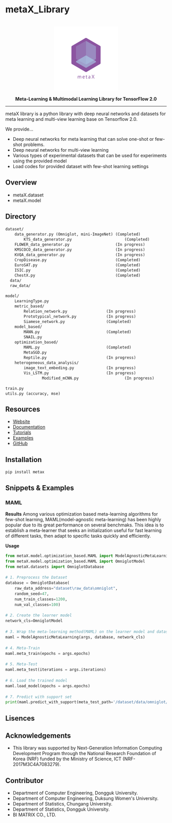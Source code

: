 # metaX_Library
<p align="center">
    <br>
    <img src="https://raw.githubusercontent.com/DGU-AI-LAB/DGU-AI-LAB.github.io/master/images/logo_transparent.png" width="200">
    <br>
</p>
<p align="center"><strong>Meta-Learning & Multimodal Learning Library for TensorFlow 2.0</strong></p>

-----------------------------------------  
metaX library is a python library with deep neural networks and datasets for meta learning and multi-view learning base on Tensorflow 2.0.

We provide...
- Deep neural networks for meta learning that can solve one-shot or few-shot problems.
- Deep neural networks for multi-view learning
- Various types of experimental datasets that can be used for experiments using the provided model 
- Load codes for provided dataset with few-shot learning settings

## Overview
- metaX.dataset
- metaX.model

## Directory
```
dataset/
	data_generator.py (Omniglot, mini-ImageNet) (Completed)
        KTS_data_generator.py                       (Completed)
	FLOWER_data_generator.py                    (In progress)
	KMSCOCO_data_generator.py                   (In progress)
	KVQA_data_generator.py                      (In progress)
	CropDisease.py                              (Completed)
	EuroSAT.py                                  (Completed)
	ISIC.py                                     (Completed)
 	ChestX.py                                   (Completed)
  data/
  raw_data/
  
model/
	LearningType.py 
	metric_based/
		Relation_network.py                 (In progress)
		Prototypical_network.py             (In progress)
		Siamese_network.py                  (Completed)
	model_based/
		MANN.py                             (Completed)
		SNAIL.py
	optimization_based/
		MAML.py                             (Completed)
		MetaSGD.py
		Reptile.py                          (In progress)
	heterogeneous_data_analysis/
		image_text_embeding.py              (In progress)
		Vis_LSTM.py                         (In progress)
                Modified_mCNN.py                    (In progress)
		
train.py
utils.py (accuracy, mse)
```

## Resources
- [Website](https://dgu-ai-lab.github.io/)
- [Documentation](https://dgu-ai-lab.github.io/)
- [Tutorials](https://dgu-ai-lab.github.io/)
- [Examples](https://dgu-ai-lab.github.io/)
- [GitHub](https://github.com/DGU-AI-LAB/metaX_dev)

## Installation
```bash
pip install metax
```

## Snippets & Examples
### MAML
**Results**
Among various optimization based meta-learning algorithms for few-shot learning, MAML(model-agnostic meta-learning) has been highly popular due to its great performance on several benchmaks. This idea is to establish a meta-learner that seeks an initialization useful for fast learning of different tasks, then adapt to specific tasks quickly and efficiently.

**Usage**
```python
from metaX.model.optimization_based.MAML import ModelAgnosticMetaLearning
from metaX.model.optimization_based.MAML import OmniglotModel
from metaX.datasets import OmniglotDatabase

# 1. Preprocess the Dataset
database = OmniglotDatabase(
    raw_data_address="dataset\raw_data\omniglot",
    random_seed=47,
    num_train_classes=1200,
    num_val_classes=100)

# 2. Create the learner model
network_cls=OmniglotModel

# 3. Wrap the meta-learning method(MAML) on the learner model and dataset
maml = ModelAgnosticMetaLearning(args, database, network_cls)

# 4. Meta-Train
maml.meta_train(epochs = args.epochs)

# 5. Meta-Test
maml.meta_test(iterations = args.iterations)

# 6. Load the trained model
maml.load_model(epochs = args.epochs)

# 7. Predict with support set
print(maml.predict_with_support(meta_test_path='/dataset/data/omniglot/test'))
```
## Lisences

## Acknowledgements
- This library was supported by Next-Generation Information Computing Development Program through the National Research Foundation of Korea (NRF)
funded by the Ministry of Science, ICT (NRF-2017M3C4A7083279).

## Contributor
- Department of Computer Engineering, Dongguk University.
- Department of Computer Engineering, Duksung Women's University.
- Department of Statistics, Chungang University.
- Department of Statistics, Dongguk University.
- BI MATRIX CO., LTD. 



<p>
